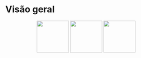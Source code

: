 # Visão geral
<p align="center">
<img src="https://cdn.iconscout.com/icon/free/png-256/vue-282497.png" height="100" width="100">
<img src="https://upload.wikimedia.org/wikipedia/commons/thumb/d/d9/Node.js_logo.svg/1200px-Node.js_logo.svg.png" height="100" width="100">
<img src="https://upload.wikimedia.org/wikipedia/commons/thumb/1/17/GraphQL_Logo.svg/1200px-GraphQL_Logo.svg.png" height="100" width="100">

</p>
